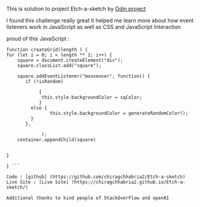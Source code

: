 This is solution to project Etch-a-sketch by [Odin project](https://www.theodinproject.com/lessons/foundations-etch-a-sketch)

I found this challenge really great it helped me learn more about how event listeners work in JavaScript as well as CSS and JavaScript Interaction

proud of this
JavaScript :
``` 
function createGrid(length ) {
for (let i = 0; i < length ** 2; i++) {
    square = document.createElement("div");
    square.classList.add("square");
    
    square.addEventListener("mouseover", function() {
       if (!isRandom) 
       
            {
             this.style.backgroundColor = sqColor;
            } 
         else {
                this.style.backgroundColor = generateRandomColor();
         }   
       },
            
             );
    container.appendChild(square)


}

} ```

Code : [github] (https://github.com/chiragchhabria2/Etch-a-sketch)
Live Site : [Live Site] (https://chiragchhabria2.github.io/Etch-a-sketch/)

Additional thanks to kind people of StackOverFlow and openAI 